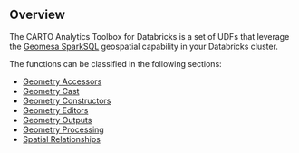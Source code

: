 ## Overview

The CARTO Analytics Toolbox for Databricks is a set of UDFs that leverage the [Geomesa SparkSQL](https://www.geomesa.org/documentation/stable/user/spark/sparksql_functions.html) geospatial capability in your Databricks cluster. 

The functions can be classified in the following sections: 

* [Geometry Accessors](../geometry-accessors)
* [Geometry Cast](../geometry-cast)
* [Geometry Constructors](../geometry-constructors)
* [Geometry Editors](../geometry-editors)
* [Geometry Outputs](../geometry-outputs)
* [Geometry Processing](../geometry-processing)
* [Spatial Relationships](../spatial-relationships)